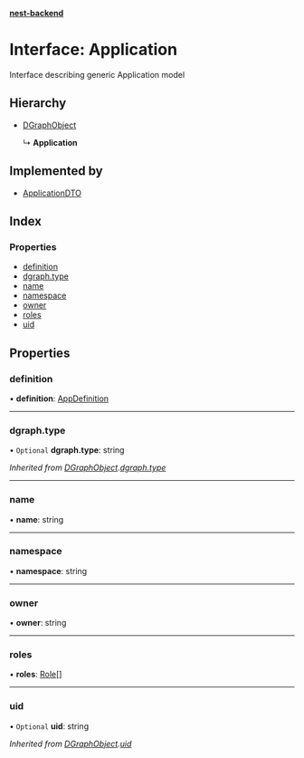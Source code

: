 **[nest-backend](../README.md)**

# Interface: Application

Interface describing generic Application model

## Hierarchy

* [DGraphObject](dgraphobject.md)

  ↳ **Application**

## Implemented by

* [ApplicationDTO](../classes/applicationdto.md)

## Index

### Properties

* [definition](application.md#definition)
* [dgraph.type](application.md#dgraph.type)
* [name](application.md#name)
* [namespace](application.md#namespace)
* [owner](application.md#owner)
* [roles](application.md#roles)
* [uid](application.md#uid)

## Properties

### definition

•  **definition**: [AppDefinition](appdefinition.md)

___

### dgraph.type

• `Optional` **dgraph.type**: string

*Inherited from [DGraphObject](dgraphobject.md).[dgraph.type](dgraphobject.md#dgraph.type)*

___

### name

•  **name**: string

___

### namespace

•  **namespace**: string

___

### owner

•  **owner**: string

___

### roles

•  **roles**: [Role](role.md)[]

___

### uid

• `Optional` **uid**: string

*Inherited from [DGraphObject](dgraphobject.md).[uid](dgraphobject.md#uid)*
